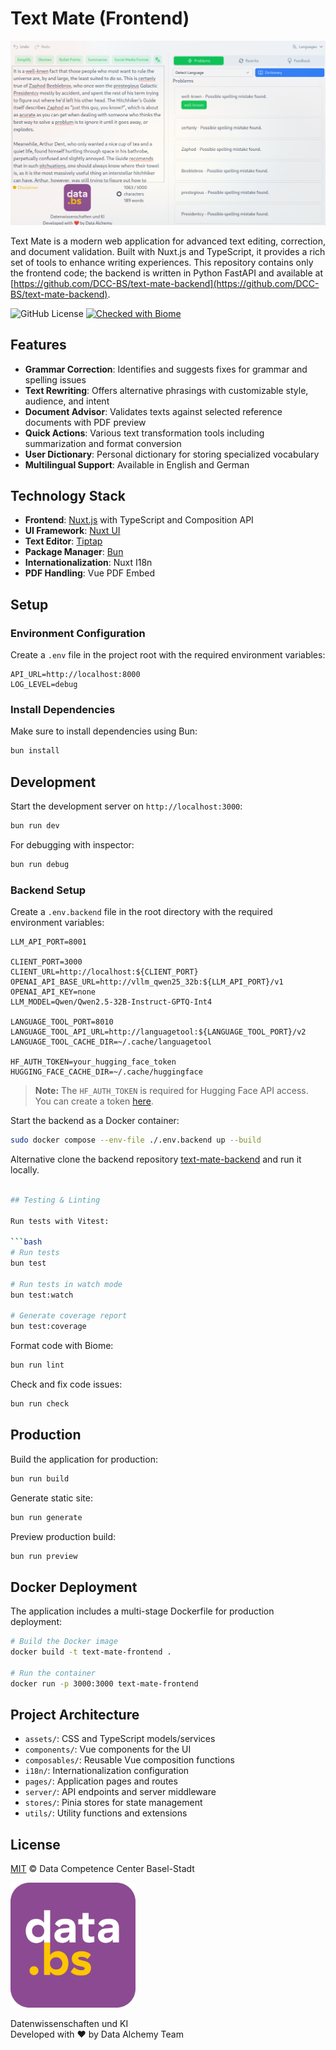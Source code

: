 # Text Mate (Frontend)

![Text Mate Screenshot](_imgs/preview_problems.png)

Text Mate is a modern web application for advanced text editing, correction, and document validation. Built with Nuxt.js and TypeScript, it provides a rich set of tools to enhance writing experiences. This repository contains only the frontend code; the backend is written in Python FastAPI and available at [https://github.com/DCC-BS/text-mate-backend](https://github.com/DCC-BS/text-mate-backend).

![GitHub License](https://img.shields.io/github/license/DCC-BS/text-mate-frontend) [![Checked with Biome](https://img.shields.io/badge/Checked_with-Biome-60a5fa?style=flat&logo=biome)](https://biomejs.dev)

## Features

- **Grammar Correction**: Identifies and suggests fixes for grammar and spelling issues
- **Text Rewriting**: Offers alternative phrasings with customizable style, audience, and intent
- **Document Advisor**: Validates texts against selected reference documents with PDF preview
- **Quick Actions**: Various text transformation tools including summarization and format conversion
- **User Dictionary**: Personal dictionary for storing specialized vocabulary
- **Multilingual Support**: Available in English and German

## Technology Stack

- **Frontend**: [Nuxt.js](https://nuxt.com/) with TypeScript and Composition API
- **UI Framework**: [Nuxt UI](https://ui.nuxt.com/)
- **Text Editor**: [Tiptap](https://tiptap.dev/)
- **Package Manager**: [Bun](https://bun.sh/)
- **Internationalization**: Nuxt I18n
- **PDF Handling**: Vue PDF Embed

## Setup

### Environment Configuration

Create a `.env` file in the project root with the required environment variables:

```
API_URL=http://localhost:8000
LOG_LEVEL=debug
```

### Install Dependencies

Make sure to install dependencies using Bun:

```bash
bun install
```

## Development

Start the development server on `http://localhost:3000`:

```bash
bun run dev
```

For debugging with inspector:

```bash
bun run debug
```

### Backend Setup

Create a `.env.backend` file in the root directory with the required environment variables:

```
LLM_API_PORT=8001

CLIENT_PORT=3000
CLIENT_URL=http://localhost:${CLIENT_PORT}
OPENAI_API_BASE_URL=http://vllm_qwen25_32b:${LLM_API_PORT}/v1
OPENAI_API_KEY=none
LLM_MODEL=Qwen/Qwen2.5-32B-Instruct-GPTQ-Int4

LANGUAGE_TOOL_PORT=8010
LANGUAGE_TOOL_API_URL=http://languagetool:${LANGUAGE_TOOL_PORT}/v2
LANGUAGE_TOOL_CACHE_DIR=~/.cache/languagetool

HF_AUTH_TOKEN=your_hugging_face_token
HUGGING_FACE_CACHE_DIR=~/.cache/huggingface
```

> **Note:** The `HF_AUTH_TOKEN` is required for Hugging Face API access. You can create a token [here](https://huggingface.co/settings/tokens).

Start the backend as a Docker container:

```bash
sudo docker compose --env-file ./.env.backend up --build
```

Alternative clone the backend repository [text-mate-backend](https://github.com/DCC-BS/text-mate-backend) and run it locally.

```bash

## Testing & Linting

Run tests with Vitest:

```bash
# Run tests
bun test

# Run tests in watch mode
bun test:watch

# Generate coverage report
bun test:coverage
```

Format code with Biome:

```bash
bun run lint
```

Check and fix code issues:

```bash
bun run check
```

## Production

Build the application for production:

```bash
bun run build
```

Generate static site:

```bash
bun run generate
```

Preview production build:

```bash
bun run preview
```

## Docker Deployment

The application includes a multi-stage Dockerfile for production deployment:

```bash
# Build the Docker image
docker build -t text-mate-frontend .

# Run the container
docker run -p 3000:3000 text-mate-frontend
```


## Project Architecture

- `assets/`: CSS and TypeScript models/services
- `components/`: Vue components for the UI
- `composables/`: Reusable Vue composition functions
- `i18n/`: Internationalization configuration
- `pages/`: Application pages and routes
- `server/`: API endpoints and server middleware
- `stores/`: Pinia stores for state management
- `utils/`: Utility functions and extensions

## License

[MIT](LICENSE) © Data Competence Center Basel-Stadt

<a href="https://www.bs.ch/schwerpunkte/daten/databs/schwerpunkte/datenwissenschaften-und-ki"><img src="https://github.com/DCC-BS/.github/blob/main/_imgs/databs_log.png?raw=true" alt="DCC Logo" width="200" /></a>

Datenwissenschaften und KI <br>
Developed with ❤️ by Data Alchemy Team
